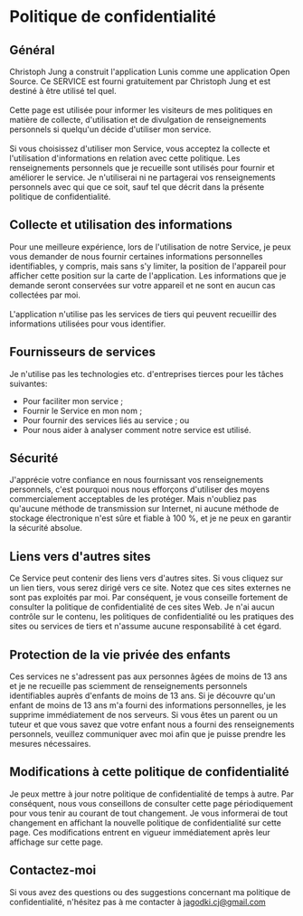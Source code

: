 # Politique de confidentialité
## Général
Christoph Jung a construit l'application Lunis comme une application Open Source. Ce SERVICE est fourni gratuitement par Christoph Jung et est destiné à être utilisé tel quel. 
<br><br>Cette page est utilisée pour informer les visiteurs de mes politiques en matière de collecte, d'utilisation et de divulgation de renseignements personnels si quelqu'un décide d'utiliser mon service. 
<br><br>Si vous choisissez d'utiliser mon Service, vous acceptez la collecte et l'utilisation d'informations en relation avec cette politique. Les renseignements personnels que je recueille sont utilisés pour fournir et améliorer le service. Je n'utiliserai ni ne partagerai vos renseignements personnels avec qui que ce soit, sauf tel que décrit dans la présente politique de confidentialité. 

## Collecte et utilisation des informations
Pour une meilleure expérience, lors de l'utilisation de notre Service, je peux vous demander de nous fournir certaines informations personnelles identifiables, y compris, mais sans s'y limiter, la position de l'appareil pour afficher cette position sur la carte de l'application. Les informations que je demande seront conservées sur votre appareil et ne sont en aucun cas collectées par moi. 
<br><br>L'application n'utilise pas les services de tiers qui peuvent recueillir des informations utilisées pour vous identifier. 

## Fournisseurs de services
Je n'utilise pas les technologies etc. d'entreprises tierces pour les tâches suivantes:
- Pour faciliter mon service ;
- Fournir le Service en mon nom ;
- Pour fournir des services liés au service ; ou
- Pour nous aider à analyser comment notre service est utilisé.

## Sécurité
J'apprécie votre confiance en nous fournissant vos renseignements personnels, c'est pourquoi nous nous efforçons d'utiliser des moyens commercialement acceptables de les protéger. Mais n'oubliez pas qu'aucune méthode de transmission sur Internet, ni aucune méthode de stockage électronique n'est sûre et fiable à 100 %, et je ne peux en garantir la sécurité absolue. 

## Liens vers d'autres sites
Ce Service peut contenir des liens vers d'autres sites. Si vous cliquez sur un lien tiers, vous serez dirigé vers ce site. Notez que ces sites externes ne sont pas exploités par moi. Par conséquent, je vous conseille fortement de consulter la politique de confidentialité de ces sites Web. Je n'ai aucun contrôle sur le contenu, les politiques de confidentialité ou les pratiques des sites ou services de tiers et n'assume aucune responsabilité à cet égard. 

## Protection de la vie privée des enfants
Ces services ne s'adressent pas aux personnes âgées de moins de 13 ans et je ne recueille pas sciemment de renseignements personnels identifiables auprès d'enfants de moins de 13 ans. Si je découvre qu'un enfant de moins de 13 ans m'a fourni des informations personnelles, je les supprime immédiatement de nos serveurs. Si vous êtes un parent ou un tuteur et que vous savez que votre enfant nous a fourni des renseignements personnels, veuillez communiquer avec moi afin que je puisse prendre les mesures nécessaires. 

## Modifications à cette politique de confidentialité
Je peux mettre à jour notre politique de confidentialité de temps à autre. Par conséquent, nous vous conseillons de consulter cette page périodiquement pour vous tenir au courant de tout changement. Je vous informerai de tout changement en affichant la nouvelle politique de confidentialité sur cette page. Ces modifications entrent en vigueur immédiatement après leur affichage sur cette page. 

## Contactez-moi
Si vous avez des questions ou des suggestions concernant ma politique de confidentialité, n'hésitez pas à me contacter à jagodki.cj@gmail.com 
